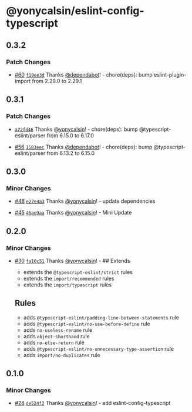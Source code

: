 # @yonycalsin/eslint-config-typescript

## 0.3.2

### Patch Changes

- [#60](https://github.com/yonycalsin/eslint-config/pull/60) [`f19ee3d`](https://github.com/yonycalsin/eslint-config/commit/f19ee3de62e6e94cea776074ad92f20cd8f6c7e1) Thanks [@dependabot](https://github.com/apps/dependabot)! - chore(deps): bump eslint-plugin-import from 2.29.0 to 2.29.1

## 0.3.1

### Patch Changes

- [`a72fd46`](https://github.com/yonycalsin/eslint-config/commit/a72fd46712c2fab423ca89a177b1c4f6540633f3) Thanks [@yonycalsin](https://github.com/yonycalsin)! - chore(deps): bump @typescript-eslint/parser from 6.15.0 to 6.17.0

- [#56](https://github.com/yonycalsin/eslint-config/pull/56) [`1583eec`](https://github.com/yonycalsin/eslint-config/commit/1583eec367a8366e9a25f9971c4778a3bbf3a59f) Thanks [@dependabot](https://github.com/apps/dependabot)! - chore(deps): bump @typescript-eslint/parser from 6.13.2 to 6.15.0

## 0.3.0

### Minor Changes

- [#48](https://github.com/yonycalsin/eslint-config/pull/48) [`e27e4a3`](https://github.com/yonycalsin/eslint-config/commit/e27e4a3fc55589ccc610cf59fa8eedbf380c9f85) Thanks [@yonycalsin](https://github.com/yonycalsin)! - update dependencies

- [#45](https://github.com/yonycalsin/eslint-config/pull/45) [`46ae9aa`](https://github.com/yonycalsin/eslint-config/commit/46ae9aa742c414209ecc5a78aaa7aa698a82c1cf) Thanks [@yonycalsin](https://github.com/yonycalsin)! - Mini Update

## 0.2.0

### Minor Changes

- [#30](https://github.com/yonycalsin/eslint-config/pull/30) [`fa10c51`](https://github.com/yonycalsin/eslint-config/commit/fa10c51b759af15a4038adb95fc62b482117a02f) Thanks [@yonycalsin](https://github.com/yonycalsin)! - ## Extends

  - extends the `@typescript-eslint/strict` rules
  - extends the `import/recommended` rules
  - extends the `import/typescript` rules

  ## Rules

  - adds `@typescript-eslint/padding-line-between-statements` rule
  - adds `@typescript-eslint/no-use-before-define` rule
  - adds `no-useless-rename` rule
  - adds `object-shorthand` rule
  - adds `no-else-return` rule
  - adds `@typescript-eslint/no-unnecessary-type-assertion` rule
  - adds `import/no-duplicates` rule

## 0.1.0

### Minor Changes

- [#28](https://github.com/yonycalsin/eslint-config/pull/28) [`de524f2`](https://github.com/yonycalsin/eslint-config/commit/de524f22afaa30a9a5fade1867865bf927ab9e84) Thanks [@yonycalsin](https://github.com/yonycalsin)! - add eslint-config-typescript
